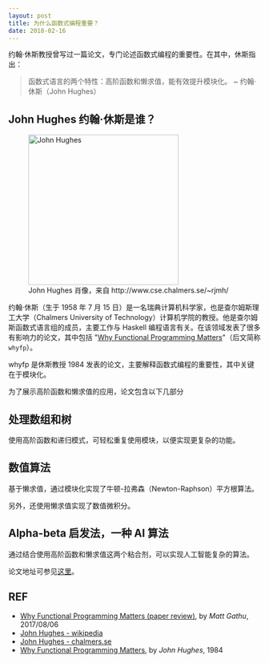 ```yaml
---
layout: post
title: 为什么函数式编程重要？
date: 2018-02-16
---
```


约翰·休斯教授曾写过一篇论文，专门论述函数式编程的重要性。在其中，休斯指出：

> 函数式语言的两个特性：高阶函数和懒求值，能有效提升模块化。 ~ 约翰·休斯（John Hughes）

## John Hughes 约翰·休斯是谁？

<figure>
<img src="http://www.cse.chalmers.se/~rjmh/Me%20prisma.jpg" title="John Hughes" style="width:300px;max-width:100%;" />
<figcaption>John Hughes 肖像，来自 http://www.cse.chalmers.se/~rjmh/ </figcaption>
</figure>

约翰·休斯（生于 1958 年 7 月 15 日）是一名瑞典计算机科学家，也是查尔姆斯理工大学（Chalmers University of Technology）计算机学院的教授。他是查尔姆斯函数式语言组的成员，主要工作与 Haskell 编程语言有关。在该领域发表了很多有影响力的论文，其中包括 "[Why Functional Programming Matters][whyfp]"（后文简称 `whyfp`）。

whyfp 是休斯教授 1984 发表的论文，主要解释函数式编程的重要性，其中关键在于模块化。

为了展示高阶函数和懒求值的应用，论文包含以下几部分

## 处理数组和树

使用高阶函数和递归模式，可轻松重复使用模块，以便实现更复杂的功能。

## 数值算法

基于懒求值，通过模块化实现了牛顿-拉弗森（Newton-Raphson）平方根算法。

另外，还使用懒求值实现了数值微积分。

## Alpha-beta 启发法，一种 AI 算法

通过结合使用高阶函数和懒求值这两个粘合剂，可以实现人工智能复杂的算法。

论文地址可参见[这里][whyfp]。

## REF

- [Why Functional Programming Matters (paper review)][why], by *Matt Gathu*, 2017/08/06
- [John Hughes - wikipedia][john]
- [John Hughes - chalmers.se][rjmh]
- [Why Functional Programming Matters][whyfp], by *John Hughes*, 1984

[why]: https://mattgathu.github.io/why-functional-programming/
[john]: https://en.wikipedia.org/wiki/John_Hughes_(computer_scientist)
[whyfp]: http://www.cse.chalmers.se/~rjmh/Papers/whyfp.html
[rjmh]: http://www.cse.chalmers.se/~rjmh/